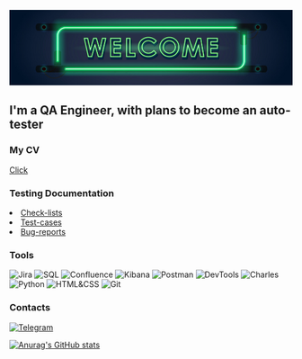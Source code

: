 ![Header](https://github.com/albert1kkk/albert1kkk/blob/main/assets/welcome.png)

## I'm a QA Engineer, with plans to become an auto-tester

### My CV
<a href="https://github.com/albert1kkk/albert1kkk/blob/main/A.Kasimov_QA.pdf">Click</a>

### Testing Documentation
  <li><a href="#">Check-lists</a></li>
  <li><a href="#">Test-cases</a></li>
  <li><a href="#">Bug-reports</a></li>

### Tools
![Jira](https://img.shields.io/badge/-Jira-483D8B?style=for-the-badge&logo=Jira&logoColor=00BFFF)
![SQL](https://img.shields.io/badge/-SQL-483D8B?style=for-the-badge&logo=MySQL&logoColor=2F4F4F)
![Confluence](https://img.shields.io/badge/-Confluence-483D8B?style=for-the-badge&logo=Confluence&logoColor=00BFFF)
![Kibana](https://img.shields.io/badge/-Kibana-483D8B?style=for-the-badge&logo=Kibana&logoColor=FF4500)
![Postman](https://img.shields.io/badge/-Postman-483D8B?style=for-the-badge&logo=Postman&logoColor=FFA500)
![DevTools](https://img.shields.io/badge/-DevTools-483D8B?style=for-the-badge&logo=GoogleChrome&logoColor=228B22)
![Charles](https://img.shields.io/badge/-Charles-483D8B?style=for-the-badge&logo=CharlesProxy&logoColor=00BFFF)
![Python](https://img.shields.io/badge/-Python-483D8B?style=for-the-badge&logo=Python&logoColor=FFD700)
![HTML&CSS](https://img.shields.io/badge/-HTML&CSS-483D8B?style=for-the-badge&logo=HTML5&logoColor=FF8C00)
![Git](https://img.shields.io/badge/-Git-483D8B?style=for-the-badge&logo=Git&logoColor=FF6347)

### Contacts
[![Telegram](https://img.shields.io/badge/-Telegram-483D8B?style=for-the-badge&logo=Telegram&logoColor=00BFFF)](https://t.me/albert1kkk)

[![Anurag's GitHub stats](https://github-readme-stats.vercel.app/api?username=albert1kkk&show_icons=true&theme=dracula)](https://github.com/anuraghazra/github-readme-stats)
